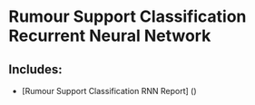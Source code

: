 # Rumour Support Classification Recurrent Neural Network

## Includes:
- [Rumour Support Classification RNN Report] ()
